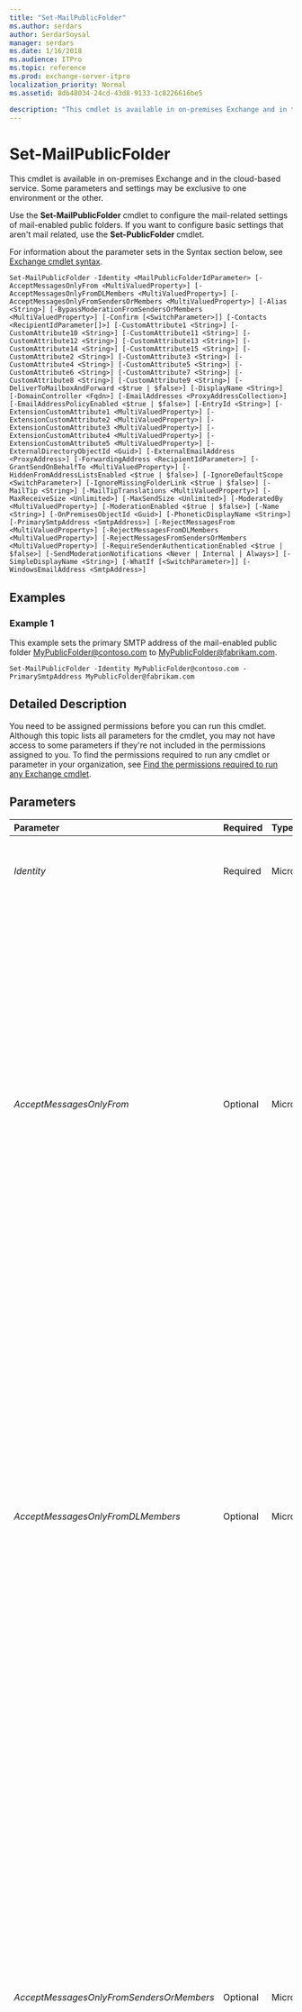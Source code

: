 ```yaml
---
title: "Set-MailPublicFolder"
ms.author: serdars
author: SerdarSoysal
manager: serdars
ms.date: 1/16/2018
ms.audience: ITPro
ms.topic: reference
ms.prod: exchange-server-itpro
localization_priority: Normal
ms.assetid: 8db48034-24cd-43d8-9133-1c8226616be5

description: "This cmdlet is available in on-premises Exchange and in the cloud-based service. Some parameters and settings may be exclusive to one environment or the other."
---
```


# Set-MailPublicFolder

This cmdlet is available in on-premises Exchange and in the cloud-based service. Some parameters and settings may be exclusive to one environment or the other. 
  
Use the **Set-MailPublicFolder** cmdlet to configure the mail-related settings of mail-enabled public folders. If you want to configure basic settings that aren't mail related, use the **Set-PublicFolder** cmdlet.
  
For information about the parameter sets in the Syntax section below, see [Exchange cmdlet syntax](https://technet.microsoft.com/library/bb123552.aspx). 
  
```
Set-MailPublicFolder -Identity <MailPublicFolderIdParameter> [-AcceptMessagesOnlyFrom <MultiValuedProperty>] [-AcceptMessagesOnlyFromDLMembers <MultiValuedProperty>] [-AcceptMessagesOnlyFromSendersOrMembers <MultiValuedProperty>] [-Alias <String>] [-BypassModerationFromSendersOrMembers <MultiValuedProperty>] [-Confirm [<SwitchParameter>]] [-Contacts <RecipientIdParameter[]>] [-CustomAttribute1 <String>] [-CustomAttribute10 <String>] [-CustomAttribute11 <String>] [-CustomAttribute12 <String>] [-CustomAttribute13 <String>] [-CustomAttribute14 <String>] [-CustomAttribute15 <String>] [-CustomAttribute2 <String>] [-CustomAttribute3 <String>] [-CustomAttribute4 <String>] [-CustomAttribute5 <String>] [-CustomAttribute6 <String>] [-CustomAttribute7 <String>] [-CustomAttribute8 <String>] [-CustomAttribute9 <String>] [-DeliverToMailboxAndForward <$true | $false>] [-DisplayName <String>] [-DomainController <Fqdn>] [-EmailAddresses <ProxyAddressCollection>] [-EmailAddressPolicyEnabled <$true | $false>] [-EntryId <String>] [-ExtensionCustomAttribute1 <MultiValuedProperty>] [-ExtensionCustomAttribute2 <MultiValuedProperty>] [-ExtensionCustomAttribute3 <MultiValuedProperty>] [-ExtensionCustomAttribute4 <MultiValuedProperty>] [-ExtensionCustomAttribute5 <MultiValuedProperty>] [-ExternalDirectoryObjectId <Guid>] [-ExternalEmailAddress <ProxyAddress>] [-ForwardingAddress <RecipientIdParameter>] [-GrantSendOnBehalfTo <MultiValuedProperty>] [-HiddenFromAddressListsEnabled <$true | $false>] [-IgnoreDefaultScope <SwitchParameter>] [-IgnoreMissingFolderLink <$true | $false>] [-MailTip <String>] [-MailTipTranslations <MultiValuedProperty>] [-MaxReceiveSize <Unlimited>] [-MaxSendSize <Unlimited>] [-ModeratedBy <MultiValuedProperty>] [-ModerationEnabled <$true | $false>] [-Name <String>] [-OnPremisesObjectId <Guid>] [-PhoneticDisplayName <String>] [-PrimarySmtpAddress <SmtpAddress>] [-RejectMessagesFrom <MultiValuedProperty>] [-RejectMessagesFromDLMembers <MultiValuedProperty>] [-RejectMessagesFromSendersOrMembers <MultiValuedProperty>] [-RequireSenderAuthenticationEnabled <$true | $false>] [-SendModerationNotifications <Never | Internal | Always>] [-SimpleDisplayName <String>] [-WhatIf [<SwitchParameter>]] [-WindowsEmailAddress <SmtpAddress>]

```

## Examples
<a name="Examples"> </a>

### Example 1

This example sets the primary SMTP address of the mail-enabled public folder MyPublicFolder@contoso.com to MyPublicFolder@fabrikam.com.
  
```
Set-MailPublicFolder -Identity MyPublicFolder@contoso.com -PrimarySmtpAddress MyPublicFolder@fabrikam.com
```

## Detailed Description
<a name="DetailedDescription"> </a>

You need to be assigned permissions before you can run this cmdlet. Although this topic lists all parameters for the cmdlet, you may not have access to some parameters if they're not included in the permissions assigned to you. To find the permissions required to run any cmdlet or parameter in your organization, see [Find the permissions required to run any Exchange cmdlet](https://technet.microsoft.com/library/mt432940.aspx).
  
## Parameters
<a name="DetailedDescription"> </a>

|**Parameter**|**Required**|**Type**|**Description**|
|:-----|:-----|:-----|:-----|
| _Identity_ <br/> |Required  <br/> |Microsoft.Exchange.Configuration.Tasks.MailPublicFolderIdParameter  <br/> |The _Identity_ parameter specifies the GUID or public folder name that represents a specific public folder. You can also include the path using the format \ _TopLevelPublicFolder\PublicFolder_.  <br/> You can omit the parameter label so that only the public folder name or GUID is supplied.  <br/> |
| _AcceptMessagesOnlyFrom_ <br/> |Optional  <br/> |Microsoft.Exchange.Data.MultiValuedProperty  <br/> | The _AcceptMessagesOnlyFrom_ parameter specifies who is allowed to send messages to this recipient. Messages from other senders are rejected. <br/>  Valid values for this parameter are individual senders in your organization (mailboxes, mail users, and mail contacts). You can use any value that uniquely identifies the sender. For example: <br/>  Name <br/>  Display name <br/>  Alias <br/>  Distinguished name (DN) <br/>  Canonical DN <br/>  Email address <br/>  GUID <br/>  You can enter multiple senders separated by commas. To overwrite any existing entries, use the following syntax: `<sender1>,<sender2>...`. If the values contain spaces or otherwise require quotation marks, use the following syntax:  `"<sender1>","<sender2>"...`.  <br/>  To add or remove senders without affecting other existing entries, use the following syntax: `@{Add="<sender1>","<sender2>"...; Remove="<sender1>","<sender2>"...}`.  <br/>  The senders you specify for this parameter are automatically copied to the **AcceptMessagesOnlyFromSendersOrMembers** property. Therefore, you can't use the _AcceptMessagesOnlyFrom_ and _AcceptMessagesOnlyFromSendersOrMembers_ parameters in the same command. <br/>  By default, this parameter is blank ( `$null`), which allows this recipient to accept messages from all senders.  <br/> |
| _AcceptMessagesOnlyFromDLMembers_ <br/> |Optional  <br/> |Microsoft.Exchange.Data.MultiValuedProperty  <br/> | The _AcceptMessagesOnlyFromDLMembers_ parameter specifies who is allowed to send messages to this recipient. Messages from other senders are rejected. <br/>  Valid values for this parameter are groups in your organization (distribution groups, mail-enabled security groups, and dynamic distribution groups). Specifying a group means all members of the group are allowed to send messages to this recipient. You can use any value that uniquely identifies the group. For example: <br/>  Name <br/>  Display name <br/>  Alias <br/>  Distinguished name (DN) <br/>  Canonical DN <br/>  Email address <br/>  GUID <br/>  You can enter multiple groups separated by commas. To overwrite any existing entries, use the following syntax: `<group1>,<group2>...`. If the values contain spaces or otherwise require quotation marks, use the following syntax:  `"<group1>","<group2>"...`.  <br/>  To add or remove groups without affecting other existing entries, use the following syntax: `@{Add="<group1>","<group2>"...; Remove="<group1>","<group2>"...}`.  <br/>  The groups you specify for this parameter are automatically copied to the **AcceptMessagesOnlyFromSendersOrMembers** property. Therefore, you can't use the _AcceptMessagesOnlyFromDLMembers_ and _AcceptMessagesOnlyFromSendersOrMembers_ parameters in the same command. <br/>  By default, this parameter is blank ( `$null`), which allows this recipient to accept messages from all groups.  <br/> |
| _AcceptMessagesOnlyFromSendersOrMembers_ <br/> |Optional  <br/> |Microsoft.Exchange.Data.MultiValuedProperty  <br/> | The _AcceptMessagesOnlyFromSendersOrMembers_ parameter specifies who is allowed to send messages to this recipient. Messages from other senders are rejected. <br/>  Valid values for this parameter are individual senders and groups in your organization. Individual senders are mailboxes, mail users, and mail contacts. Groups are distribution groups, mail-enabled security groups, and dynamic distribution groups. Specifying a group means all members of the group are allowed to send messages to this recipient. <br/>  To specify senders for this parameter, you can use any value that uniquely identifies the sender. For example: <br/>  Name <br/>  Display name <br/>  Alias <br/>  Distinguished name (DN) <br/>  Canonical DN <br/>  Email address <br/>  GUID <br/>  You can enter multiple senders separated by commas. To overwrite any existing entries, use the following syntax: `<sender1>,<sender2>...`. If the values contain spaces or otherwise require quotation marks, use the following syntax:  `"<sender1>","<sender2>"...`.  <br/>  To add or remove individual senders or groups without affecting other existing entries, use the _AcceptMessagesOnlyFrom_ and _AcceptMessageOnlyFromDLMembers_ parameters. <br/>  The individual senders and groups you specify for this parameter are automatically copied to the **AcceptMessagesOnlyFrom** and **AcceptMessagesOnlyFromDLMembers** properties, respectively. Therefore, you can't use the _AcceptMessagesOnlyFromSendersOrMembers_ parameter and the _AcceptMessagesOnlyFrom_ or _AcceptMessagesOnlyFromDLMembers_ parameters in the same command. <br/>  By default, this parameter is blank ( `$null`), which allows this recipient to accept messages from all senders.  <br/> |
| _Alias_ <br/> |Optional  <br/> |System.String  <br/> | The _Alias_ parameter specifies the Exchange alias (also known as themail nickname) for the recipient. This value identifies the recipient as a mail-enabled object, and shouldn't be confused with multiple email addresses for the same recipient (also known as proxy addresses). A recipient can have only one _Alias_ value. <br/>  The value of _Alias_ can contain letters, numbers and the characters !, #, $, %, &amp;, ', *, +, -, /, =, ?, ^, _, `, {, |, } and ~. Periods (.) are allowed, but each period must be surrounded by other valid characters (for example, `help.desk`). Unicode characters from U+00A1 to U+00FF are also allowed. The maximum length of the _Alias_ value is 64 characters. <br/>  When you create a recipient without specifying an email address, the _Alias_ value you specify is used to generate the primary email address ( _\<alias\>_@ _\<domain\>_). Supported Unicode characters are mapped to best-fit US-ASCII text characters. For example, U+00F6 (ö) is changed to oe in the primary email address.  <br/>  If you don't use the _Alias_ parameter when you create a recipient, the value of a different required parameter is used for the **Alias** property value: <br/> **Recipients with user accounts (for example, user mailboxes, and mail users)**: The left side of the _MicrosoftOnlineServicesID_ or _UserPrincipalName_ parameter is used. For example, `helpdesk@contoso.com` results in the **Alias** property value `helpdesk`.  <br/> **Recipeints without user accounts (for example, room mailboxes, mail contacts, and distribution groups)**: The value of the _Name_ parameter is used. Spaces are removed and unsupported characters are converted to question marks (?). <br/>  If you modify the _Alias_ value of an existing recipient, the primary email address is automatically updated only in on-premises environments where the recipient is subject to email address policies (the **EmailAddressPolicyEnabled** property is `True` for the recipient). <br/> > [!NOTE]>  The _Alias_ parameter never generates or updates the primary email address of a mail contact or a mail user.          |
| _BypassModerationFromSendersOrMembers_ <br/> |Optional  <br/> |Microsoft.Exchange.Data.MultiValuedProperty  <br/> | The _BypassModerationFromSendersOrMembers_ parameter specifies who is allowed to send messages to this moderated recipient without approval from a moderator. Valid values for this parameter are individual senders and groups in your organization. Specifying a group means all members of the group are allowed to send messages to this recipient without approval from a moderator. <br/>  To specify senders for this parameter, you can use any value that uniquely identifies the sender. For example: <br/>  Name <br/>  Display name <br/>  Alias <br/>  Distinguished name (DN) <br/>  Canonical DN <br/>  Email address <br/>  GUID <br/>  To enter multiple senders and overwrite any existing entries, use the following syntax: `<sender1>,<sender2>...`. If the values contain spaces or otherwise require quotation marks, use the following syntax:  `"<sender1>","<sender2>"...`.  <br/>  To add or remove one or more senders without affecting any existing entries, use the following syntax: `@{Add="<sender1>","<sender2>"...; Remove="<sender3>","<sender4>"...}`.  <br/>  This parameter is meaningful only when moderation is enabled for the recipient. By default, this parameter is blank ( `$null`), which means messages from all senders other than the designated moderators are moderated. When a moderator sends a message to this recipient, the message is isn't moderated. In other words, you don't need to use this parameter to include the moderators.  <br/> |
| _Confirm_ <br/> |Optional  <br/> |System.Management.Automation.SwitchParameter  <br/> | The _Confirm_ switch specifies whether to show or hide the confirmation prompt. How this switch affects the cmdlet depends on if the cmdlet requires confirmation before proceeding. <br/>  Destructive cmdlets (for example, **Remove-\*** cmdlets) have a built-in pause that forces you to acknowledge the command before proceeding. For these cmdlets, you can skip the confirmation prompt by using this exact syntax: `-Confirm:$false`.  <br/>  Most other cmdlets (for example, **New-\*** and **Set-\*** cmdlets) don't have a built-in pause. For these cmdlets, specifying the _Confirm_ switch without a value introduces a pause that forces you acknowledge the command before proceeding. <br/> |
| _Contacts_ <br/> |Optional  <br/> |Microsoft.Exchange.Configuration.Tasks.RecipientIdParameter[]  <br/> |The _Contacts_ parameter specifies the contacts for the public folder.Contacts are persons about whom you can save several types of information, such as addresses, telephone numbers, and web page URLs. <br/> |
| _CustomAttribute1_ <br/> |Optional  <br/> |System.String  <br/> |The _CustomAttribute1_ to _CustomAttribute15_ parameters specify custom attributes. You can use these attributes to store additional information. <br/> |
| _CustomAttribute10_ <br/> |Optional  <br/> |System.String  <br/> |The _CustomAttribute1_ to _CustomAttribute15_ parameters specify custom attributes. You can use these attributes to store additional information. <br/> |
| _CustomAttribute11_ <br/> |Optional  <br/> |System.String  <br/> |The _CustomAttribute1_ to _CustomAttribute15_ parameters specify custom attributes. You can use these attributes to store additional information. <br/> |
| _CustomAttribute12_ <br/> |Optional  <br/> |System.String  <br/> |The _CustomAttribute1_ to _CustomAttribute15_ parameters specify custom attributes. You can use these attributes to store additional information. <br/> |
| _CustomAttribute13_ <br/> |Optional  <br/> |System.String  <br/> |The _CustomAttribute1_ to _CustomAttribute15_ parameters specify custom attributes. You can use these attributes to store additional information. <br/> |
| _CustomAttribute14_ <br/> |Optional  <br/> |System.String  <br/> |The _CustomAttribute1_ to _CustomAttribute15_ parameters specify custom attributes. You can use these attributes to store additional information. <br/> |
| _CustomAttribute15_ <br/> |Optional  <br/> |System.String  <br/> |The _CustomAttribute1_ to _CustomAttribute15_ parameters specify custom attributes. You can use these attributes to store additional information. <br/> |
| _CustomAttribute2_ <br/> |Optional  <br/> |System.String  <br/> |The _CustomAttribute1_ to _CustomAttribute15_ parameters specify custom attributes. You can use these attributes to store additional information. <br/> |
| _CustomAttribute3_ <br/> |Optional  <br/> |System.String  <br/> |The _CustomAttribute1_ to _CustomAttribute15_ parameters specify custom attributes. You can use these attributes to store additional information. <br/> |
| _CustomAttribute4_ <br/> |Optional  <br/> |System.String  <br/> |The _CustomAttribute1_ to _CustomAttribute15_ parameters specify custom attributes. You can use these attributes to store additional information. <br/> |
| _CustomAttribute5_ <br/> |Optional  <br/> |System.String  <br/> |The _CustomAttribute1_ to _CustomAttribute15_ parameters specify custom attributes. You can use these attributes to store additional information. <br/> |
| _CustomAttribute6_ <br/> |Optional  <br/> |System.String  <br/> |The _CustomAttribute1_ to _CustomAttribute15_ parameters specify custom attributes. You can use these attributes to store additional information. <br/> |
| _CustomAttribute7_ <br/> |Optional  <br/> |System.String  <br/> |The _CustomAttribute1_ to _CustomAttribute15_ parameters specify custom attributes. You can use these attributes to store additional information. <br/> |
| _CustomAttribute8_ <br/> |Optional  <br/> |System.String  <br/> |The _CustomAttribute1_ to _CustomAttribute15_ parameters specify custom attributes. You can use these attributes to store additional information. <br/> |
| _CustomAttribute9_ <br/> |Optional  <br/> |System.String  <br/> |The _CustomAttribute1_ to _CustomAttribute15_ parameters specify custom attributes. You can use these attributes to store additional information. <br/> |
| _DeliverToMailboxAndForward_ <br/> |Optional  <br/> |System.Boolean  <br/> | The _DeliverToMailboxAndForward_ parameter specifies the message delivery behavior when a forwarding address is specified by the _ForwardingAddress_ or _ForwardingSmtpAddress_ parameters. Valid values are: <br/>  `$true`: Messages are delivered to this public folder and forwarded to the specified recipient or email address.  <br/>  `$false`: If a forwarding recipient or email address is configured, messages are delivered only to the specified recipient or email address, and messages aren't delivered to this public folder. If no forwarding recipient or email address is configured, messages are delivered only to this public folder.  <br/>  The default value is `$false`. The value of this parameter is meaningful only if you configure a forwarding recipient or email address.  <br/> |
| _DisplayName_ <br/> |Optional  <br/> |System.String  <br/> |The _DisplayName_ parameter specifies the display name of the **Public Folder Proxy** object.. The display name is visible in the Exchange admin center, address lists, and Outlook. The maximum length is 256 characters. If the value contains spaces, enclose the value in quotation marks ("). <br/> |
| _DomainController_ <br/> |Optional  <br/> |Microsoft.Exchange.Data.Fqdn  <br/> |This parameter is available only in on-premises Exchange.  <br/> The _DomainController_ parameter specifies the domain controller that's used by this cmdlet to read data from or write data to Active Directory. You identify the domain controller by its fully qualified domain name (FQDN). For example, `dc01.contoso.com`.  <br/> |
| _EmailAddresses_ <br/> |Optional  <br/> |Microsoft.Exchange.Data.ProxyAddressCollection  <br/> | The _EmailAddresses_ parameter specifies all the email addresses (proxy addresses) for the recipient, including the primary SMTP address. In on-premises Exchange organizations, the primary SMTP address and other proxy addresses are typically set by email address policies. However, you can use this parameter to configure other proxy addresses for the recipient. For more information, see[Email address policies in Exchange 2016](https://technet.microsoft.com/library/bb232171.aspx).  <br/>  Valid syntax for this parameter is `<Type>:<emailaddress1>,<Type>:<emailaddress2>...`. The optional _\<Type\>_ value specifies the type of email address. Some examples of valid values include: <br/>  `SMTP`: The primary SMTP address. You can use this value only once in a command.  <br/>  `smtp`: Other SMTP email addresses.  <br/>  `X400`: X.400 addresses in on-premises Exchange.  <br/>  `X500`: X.500 addresses in on-premises Exchange.  <br/>  If you don't include a _\<Type\>_ value for an email address, the value `smtp` is assumed. Note that Exchange doesn't validate the syntax of custom address types (including X.400 addresses). Therefore, you need to verify that any custom addresses are formatted correctly. <br/>  To specify the primary SMTP email address, you can use any of the following methods: <br/>  Use the _\<Type\>_ value `SMTP` on the address. <br/>  The first email address when you don't use any _\<Type\>_ values, or when you use multiple _\<Type\>_ values of `smtp`.  <br/>  If it's available, use the _PrimarySmtpAddress_ parameter instead. You can't use the _EmailAddresses_ parameter and the _PrimarySmtpAddress_ parameter in the same command. <br/>  To replace all existing proxy email addresses with the values you specify, use the following syntax: `"<Type>:<emailaddress1>","<Type>:<emailaddress2>"...`.  <br/>  To add or remove specify proxy addresses without affecting other existing values, use the following syntax: `@{Add="<Type>:<emailaddress1>","<Type>:<emailaddress2>"...; Remove="<Type>:<emailaddress2>","<Type>:<emailaddress2>"...}`.  <br/> |
| _EmailAddressPolicyEnabled_ <br/> |Optional  <br/> |System.Boolean  <br/> | The _EmailAddressPolicyEnabled_ parameter specifies whether to apply email address policies to this recipient. Valid values are: <br/>  `$true`: Email address policies are applied to this recipient. This is the default value.  <br/>  `$false`: Email address policies aren't applied to this recipient.  <br/> |
| _EntryId_ <br/> |Optional  <br/> |System.String  <br/> |The _EntryId_ parameter specifies the **EntryID** value for the public folder. You use this parameter to correct an existing **EntryID** that points to a folder that can't be found. <br/> |
| _ExtensionCustomAttribute1_ <br/> |Optional  <br/> |Microsoft.Exchange.Data.MultiValuedProperty  <br/> |The _ExtensionCustomAttribute1-5_ parameters specify custom attributes that store additional information. You can specify multiple values for these parameters as a comma delimited list. Each _ExtensionCustomAttribute_ parameter can hold up to 1,300 values. <br/> For more information about custom attributes, see [Custom attributes](https://technet.microsoft.com/library/ee423541.aspx).  <br/> For more information about using multivalued properties, see [Modifying multivalued properties](https://technet.microsoft.com/library/bb684908.aspx).  <br/> |
| _ExtensionCustomAttribute2_ <br/> |Optional  <br/> |Microsoft.Exchange.Data.MultiValuedProperty  <br/> |The _ExtensionCustomAttribute1-5_ parameters specify custom attributes that store additional information. You can specify multiple values for these parameters as a comma delimited list. Each _ExtensionCustomAttribute_ parameter can hold up to 1,300 values. <br/> For more information about custom attributes, see [Custom attributes](https://technet.microsoft.com/library/ee423541.aspx).  <br/> For more information about using multivalued properties, see [Modifying multivalued properties](https://technet.microsoft.com/library/bb684908.aspx).  <br/> |
| _ExtensionCustomAttribute3_ <br/> |Optional  <br/> |Microsoft.Exchange.Data.MultiValuedProperty  <br/> |The _ExtensionCustomAttribute1-5_ parameters specify custom attributes that store additional information. You can specify multiple values for these parameters as a comma delimited list. Each _ExtensionCustomAttribute_ parameter can hold up to 1,300 values. <br/> For more information about custom attributes, see [Custom attributes](https://technet.microsoft.com/library/ee423541.aspx).  <br/> For more information about using multivalued properties, see [Modifying multivalued properties](https://technet.microsoft.com/library/bb684908.aspx).  <br/> |
| _ExtensionCustomAttribute4_ <br/> |Optional  <br/> |Microsoft.Exchange.Data.MultiValuedProperty  <br/> |The _ExtensionCustomAttribute1-5_ parameters specify custom attributes that store additional information. You can specify multiple values for these parameters as a comma delimited list. Each _ExtensionCustomAttribute_ parameter can hold up to 1,300 values. <br/> For more information about custom attributes, see [Custom attributes](https://technet.microsoft.com/library/ee423541.aspx).  <br/> For more information about using multivalued properties, see [Modifying multivalued properties](https://technet.microsoft.com/library/bb684908.aspx).  <br/> |
| _ExtensionCustomAttribute5_ <br/> |Optional  <br/> |Microsoft.Exchange.Data.MultiValuedProperty  <br/> |The _ExtensionCustomAttribute1-5_ parameters specify custom attributes that store additional information. You can specify multiple values for these parameters as a comma delimited list. Each _ExtensionCustomAttribute_ parameter can hold up to 1,300 values. <br/> For more information about custom attributes, see [Custom attributes](https://technet.microsoft.com/library/ee423541.aspx).  <br/> For more information about using multivalued properties, see [Modifying multivalued properties](https://technet.microsoft.com/library/bb684908.aspx).  <br/> |
| _ExternalDirectoryObjectId_ <br/> |Optional  <br/> |System.Guid  <br/> |This parameter is reserved for internal Microsoft use.  <br/> |
| _ExternalEmailAddress_ <br/> |Optional  <br/> |Microsoft.Exchange.Data.ProxyAddress  <br/> |The _ExternalEmailAddress_ parameter specifies an email address outside the organization. <br/> |
| _ForwardingAddress_ <br/> |Optional  <br/> |Microsoft.Exchange.Configuration.Tasks.RecipientIdParameter  <br/> | The _ForwardingAddress_ parameter specifies a forwarding address for messages that are sent to this public folder. A valid value for this parameter is a recipient in your organization. You can use any value that uniquely identifies the recipient. <br/>  For example: <br/>  Name <br/>  Display name <br/>  Alias <br/>  Distinguished name (DN) <br/>  Canonical DN <br/>  Email address <br/>  GUID <br/>  How messages are delivered and forwarded is controlled by the _DeliverToMailboxAndForward_ parameter. <br/> _DeliverToMailboxAndForward_ is `$true`: Messages are delivered to this public folder and forwarded to the specified recipient.  <br/> _DeliverToMailboxAndForward_ is `$false`: Messages are only forwarded to the specified recipient. Messages aren't delivered to this public folder.  <br/>  The default value is blank ( `$null`), which means no forwarding recipient is configured.  <br/> |
| _GrantSendOnBehalfTo_ <br/> |Optional  <br/> |Microsoft.Exchange.Data.MultiValuedProperty  <br/> | The _GrantSendOnBehalfTo_ parameter specifies who can send on behalf of this public folder. Although messages sent on behalf of the mail user clearly show the sender in the From field `(<Sender> on behalf of <Public folder>)`, replies to these messages are delivered to the public folder, not the sender.  <br/>  The sender you specify for this parameter must a mailbox, mail user or mail-enabled security group (a mail-enabled security principal that can have permissions assigned). You can use any value that uniquely identifies the sender. <br/>  For example: <br/>  Name <br/>  Display name <br/>  Alias <br/>  Distinguished name (DN) <br/>  Canonical DN <br/> _\<domain name\>_\ _\<account name\>_ <br/>  Email address <br/>  GUID <br/> **LegacyExchangeDN** <br/> **SamAccountName** <br/>  User ID or user principal name (UPN) <br/>  To enter multiple values and overwrite any existing entries, use the following syntax: `<value1>,<value2>...`. If the values contain spaces or otherwise require quotation marks, you need to use the following syntax:  `"<value1>","<value2>"...`.  <br/>  To add or remove one or more values without affecting any existing entries, use the following syntax: `@{Add="<value1>","<value2>"...; Remove="<value1>","<value2>"...}`.  <br/>  By default, this parameter is blank, which means no one else has permission to send on behalf of this public folder. <br/> |
| _HiddenFromAddressListsEnabled_ <br/> |Optional  <br/> |System.Boolean  <br/> | The _HiddenFromAddressListsEnabled_ parameter specifies whether this recipient is visible in address lists. Valid values are: <br/>  `$true`: The recipient isn't visible in address lists.  <br/>  `$false`: The recipient is visible in address lists. This is the default value.  <br/> |
| _IgnoreDefaultScope_ <br/> |Optional  <br/> |System.Management.Automation.SwitchParameter  <br/> | The _IgnoreDefaultScope_ switch tells the command to ignore the default recipient scope setting for the Exchange Management Shell session, and to use the entire forest as the scope. This allows the command to access Active Directory objects that aren't currently available in the default scope. <br/>  Using the _IgnoreDefaultScope_ switch introduces the following restrictions: <br/>  You can't use the _DomainController_ parameter. The command uses an appropriate global catalog server automatically. <br/>  You can only use the DN for the _Identity_ parameter. Other forms of identification, such as alias or GUID, aren't accepted. <br/> |
| _IgnoreMissingFolderLink_ <br/> |Optional  <br/> |System.Boolean  <br/> | The _IgnoreMissingFolderLink_parameter specifies whether to exclude the mail-enabled public folder from a specific validation check that's used during a public folder migration. Valid values are:  <br/>  `$true`: Skip the validation check. If the Active Directory object for the mail-enabled public folder doesn't have **EntryId** or **ContentMailbox** property values, the public folder is ignored, and the public folder migration can continue. <br/>  `$false`: Don't skip the validation check. If the Active Directory object for the mail-enabled public folder doesn't have **EntryId** or **ContentMailbox** property values, the entire public folder migration will fail. This is the default value. <br/> |
| _MailTip_ <br/> |Optional  <br/> |System.String  <br/> | The _MailTip_ parameter specifies the custom MailTip text for this recipient. The MailTip is shown to senders when they start drafting an email message to this recipient. If the value contains spaces, enclose the value in quotation marks ("). <br/>  When you add a MailTip to a recipient, two things happen: <br/>  HTML tags are automatically added to the text. For example, if you enter the text: `"This mailbox is not monitored"`, the MailTip automatically becomes:  `<html><body>This mailbox is not monitored</body></html>`. Additional HTML tags aren't supported, and the length of the MailTip can't exceed 175 displayed characters.  <br/>  The text is automatically added to the **MailTipTranslations** property of the recipient as the default value: `default:<MailTip text>`. If you modify the MailTip text, the default value is automatically updated in the **MailTipTranslations** property, and vice-versa. <br/> |
| _MailTipTranslations_ <br/> |Optional  <br/> |Microsoft.Exchange.Data.MultiValuedProperty  <br/> |The _MailTipTranslations_ parameter specifies additional languages for the custom MailTip text that's defined by the _MailTip_ parameter. HTML tags are automatically added to the MailTip translation, additional HTML tags aren't supported, and the length of the MailTip translation can't exceed 175 displayed characters. <br/> To add or remove MailTip translations without affecting the default MailTip or other MailTip translations, use the following syntax:  <br/>  `@{Add="<culture 1>:<localized text 1>","<culture 2>:<localized text 2>"...; Remove="<culture 3>:<localized text 3>","<culture 4>:<localized text 4>"...}` <br/>  `<culture>` is a valid ISO 639 two-letter culture code that's associated with the language. <br/> For example, suppose this recipient currently has the MailTip text: "This mailbox is not monitored." To add the Spanish translation, use the following value for this parameter:  `@{Add="ES:Esta caja no se supervisa."}`.  <br/> |
| _MaxReceiveSize_ <br/> |Optional  <br/> |Microsoft.Exchange.Data.Unlimited  <br/> | The _MaxReceiveSize_ parameter specifies the maximum size of a message that can be sent to the public folder. Messages larger than the maximum size are rejected. <br/>  When you enter a value, qualify the value with one of the following units: <br/>  `B` (bytes) <br/>  `KB` (kilobytes) <br/>  `MB` (megabytes) <br/>  `GB` (gigabytes) <br/>  `TB` (terabytes) <br/>  Unqualified values are typically treated as bytes, but small values may be rounded up to the nearest kilobyte. <br/>  A valid value is a number up to 1.999999 gigabytes (2147483647 bytes) or the value `unlimited`. The default value is  `unlimited`.  <br/>  The value `unlimited` indicates the maximum receive size for the public folder is controlled elsewhere (for example, organization, server, or connector limits). <br/> > [!NOTE]>  For any message size limit, you need to set a value that's larger than the actual size you want enforced. This accounts for the Base64 encoding of attachments and other binary data. Base64 encoding increases the size of the message by approximately 33%, so the value you specify should be approximately 33% larger than the actual message size you want enforced. For example, if you specify a maximum message size value of 64 MB, you can expect a realistic maximum message size of approximately 48 MB.          |
| _MaxSendSize_ <br/> |Optional  <br/> |Microsoft.Exchange.Data.Unlimited  <br/> | The _MaxSendSize_ parameter specifies the maximum size of a message that can be sent by the public folder. <br/>  When you enter a value, qualify the value with one of the following units: <br/>  `B` (bytes) <br/>  `KB` (kilobytes) <br/>  `MB` (megabytes) <br/>  `GB` (gigabytes) <br/>  `TB` (terabytes) <br/>  Unqualified values are typically treated as bytes, but small values may be rounded up to the nearest kilobyte. <br/>  A valid value is a number up to 1.999999 gigabytes (2147483647 bytes) or the value `unlimited`. The default value is  `unlimited`.  <br/>  The value `unlimited` indicates the maximum send size for the public folder is controlled elsewhere (for example, organization, server, or connector limits). <br/> > [!NOTE]>  For any message size limit, you need to set a value that's larger than the actual size you want enforced. This accounts for the Base64 encoding of attachments and other binary data. Base64 encoding increases the size of the message by approximately 33%, so the value you specify should be approximately 33% larger than the actual message size you want enforced. For example, if you specify a maximum message size value of 64 MB, you can expect a realistic maximum message size of approximately 48 MB.          |
| _ModeratedBy_ <br/> |Optional  <br/> |Microsoft.Exchange.Data.MultiValuedProperty  <br/> | The _ModeratedBy_ parameter specifies one or more moderators for this recipient. A moderator approves messages sent to the recipient before the messages are delivered. A moderator must be a mailbox, mail user, or mail contact in your organization. You can use any value that uniquely identifies the moderator. <br/>  For example: <br/>  Name <br/>  Display name <br/>  Alias <br/>  Distinguished name (DN) <br/>  Canonical DN <br/>  Email address <br/>  GUID <br/>  To enter multiple values and overwrite any existing entries, use the following syntax: `<value1>,<value2>...`. If the values contain spaces or otherwise require quotation marks, you need to use the following syntax:  `"<value1>","<value2>"...`.  <br/>  To add or remove one or more values without affecting any existing entries, use the following syntax: `@{Add="<value1>","<value2>"...; Remove="<value1>","<value2>"...}`.  <br/>  You need to use this parameter to specify at least one moderator when you set the _ModerationEnabled_ parameter to the value `$true`.  <br/> |
| _ModerationEnabled_ <br/> |Optional  <br/> |System.Boolean  <br/> | The _ModerationEnabled_ parameter specifies whether moderation is enabled for this recipient. Valid value are: <br/>  `$true`: Moderation is enabled for this recipient. Messages sent to this recipient must be approved by a moderator before the messages are delivered.  <br/>  `$false`: Moderation is disabled for this recipient. Messages sent to this recipient are delivered without the approval of a moderator. This is the default value.  <br/>  You use the _ModeratedBy_ parameter to specify the moderators. <br/> |
| _Name_ <br/> |Optional  <br/> |System.String  <br/> |The _Name_ parameter specifies the unique name of the public folder. The maximum length is 64 characters. If the value contains spaces, enclose the value in quotation marks ("). <br/> |
| _OnPremisesObjectId_ <br/> |Optional  <br/> |System.Guid  <br/> |The _OnPremisesObjectId_parameter specifies the **ObjectID** (GUID) value of the mail-enabled public folder from the on-premises environment. <br/> |
| _PhoneticDisplayName_ <br/> |Optional  <br/> |System.String  <br/> |The _PhoneticDisplayName_ parameter specifies an alternate spelling of the user's name that's used for text to speech in Unified Messaging (UM) environments. Typically, you use this parameter when the pronunciation and spelling of the user's name don't match. The maximum length is 256 characters. If the value contains spaces, enclose the value in quotation marks ("). <br/> |
| _PrimarySmtpAddress_ <br/> |Optional  <br/> |Microsoft.Exchange.Data.SmtpAddress  <br/> |The _PrimarySmtpAddress_ parameter specifies the primary return email address that's used for the recipient. If it's available on this cmdlet, you can't use the _EmailAddresses_ and _PrimarySmtpAddress_ parameters in the same command. <br/> |
| _RejectMessagesFrom_ <br/> |Optional  <br/> |Microsoft.Exchange.Data.MultiValuedProperty  <br/> | The _RejectMessagesFrom_ parameter specifies who isn't allowed to send messages to this recipient. Messages from these senders are rejected. <br/>  Valid values for this parameter are individual senders in your organization (mailboxes, mail users, and mail contacts). You can use any value that uniquely identifies the sender. For example: <br/>  Name <br/>  Display name <br/>  Alias <br/>  Distinguished name (DN) <br/>  Canonical DN <br/>  Email address <br/>  GUID <br/>  You can enter multiple senders separated by commas. To overwrite any existing entries, use the following syntax: `<sender1>,<sender2>...`. If the values contain spaces or otherwise require quotation marks, use the following syntax:  `"<sender1>","<sender2>"...`.  <br/>  To add or remove senders without affecting other existing entries, use the following syntax: `@{Add="<sender1>","<sender2>"...; Remove="<sender1>","<sender2>"...}`.  <br/>  The senders you specify for this parameter are automatically copied to the **RejectMessagesFromSendersOrMembers** property. Therefore, you can't use the _RejectMessagesFrom_ and _RejectMessagesFromSendersOrMembers_ parameters in the same command. <br/>  By default, this parameter is blank ( `$null`), which allows this recipient to accept messages from all senders.  <br/> |
| _RejectMessagesFromDLMembers_ <br/> |Optional  <br/> |Microsoft.Exchange.Data.MultiValuedProperty  <br/> | The _RejectMessagesFromDLMembers_ parameter specifies who isn't allowed to send messages to this recipient. Messages from these senders are rejected. <br/>  Valid values for this parameter are groups in your organization (distribution groups, mail-enabled security groups, and dynamic distribution groups). Specifying a group means all members of the group aren't allowed to send messages to this recipient. You can use any value that uniquely identifies the group. For example: <br/>  Name <br/>  Display name <br/>  Alias <br/>  Distinguished name (DN) <br/>  Canonical DN <br/>  Email address <br/>  GUID <br/>  You can enter multiple groups separated by commas. To overwrite any existing entries, use the following syntax: `<group1>,<group2>...`. If the values contain spaces or otherwise require quotation marks, use the following syntax:  `"<group1>","<group2>"...`.  <br/>  To add or remove groups without affecting other existing entries, use the following syntax: `@{Add="<group1>","<group2>"...; Remove="<group1>","<group2>"...}`.  <br/>  The groups you specify for this parameter are automatically copied to the **RejectMessagesFromSendersOrMembers** property. Therefore, you can't use the _RejectMessagesFromDLMembers_ and _RejectMessagesFromSendersOrMembers_ parameters in the same command. <br/>  By default, this parameter is blank ( `$null`), which allows this recipient to accept messages from all groups.  <br/> |
| _RejectMessagesFromSendersOrMembers_ <br/> |Optional  <br/> |Microsoft.Exchange.Data.MultiValuedProperty  <br/> | The _RejectMessagesFromSendersOrMembers_ parameter specifies who isn't allowed to send messages to this recipient. Messages from these senders are rejected. <br/>  Valid values for this parameter are individual senders and groups in your organization. Individual senders are mailboxes, mail users, and mail contacts. Groups are distribution groups, mail-enabled security groups, and dynamic distribution groups. Specifying a group means all members of the group aren't allowed to send messages to this recipient. <br/>  To specify senders for this parameter, you can use any value that uniquely identifies the sender. For example: <br/>  Name <br/>  Display name <br/>  Alias <br/>  Distinguished name (DN) <br/>  Canonical DN <br/>  Email address <br/>  GUID <br/>  You can enter multiple senders separated by commas. To overwrite any existing entries, use the following syntax: `<sender1>,<sender2>...`. If the values contain spaces or otherwise require quotation marks, use the following syntax:  `"<sender1>","<sender2>"...`.  <br/>  To add or remove individual senders or groups without affecting other existing entries, use the _RejectMessagesFrom_ and _RejectMessagesFromDLMembers_ parameters. <br/>  The individual senders and groups you specify for this parameter are automatically copied to the **RejectMessagesFrom** and **RejectMessagesFromDLMembers** properties, respectively. Therefore, you can't use the _RejectMessagesFromSendersOrMembers_ parameter and the _RejectMessagesFrom_ or _RejectMessagesFromDLMembers_ parameters in the same command. <br/>  By default, this parameter is blank ( `$null`), which allows this recipient to accept messages from all senders.  <br/> |
| _RequireSenderAuthenticationEnabled_ <br/> |Optional  <br/> |System.Boolean  <br/> | The _RequireSenderAuthenticationEnabled_ parameter specifies whether to accept messages only from authenticated (internal) senders. Valid values are: <br/>  `$true`: Messages are accepted only from authenticated (internal) senders. Messages from unauthenticated (external) senders are rejected.  <br/>  `$false`: Messages are accepted from authenticated (internal) and unauthenticated (external) senders.  <br/> |
| _SendModerationNotifications_ <br/> |Optional  <br/> |Microsoft.Exchange.Data.Directory.Recipient.TransportModerationNotificationFlags  <br/> | The _SendModerationNotifications_ parameter specifies when moderation notification messages are sent. Valid values are: <br/>  `Always`: Notify all senders when their messages aren't approved. This is the default value.  <br/>  `Internal`: Notify senders in the organization when their messages aren't approved.  <br/>  `Never`: Don't notify anyone when a message isn't approved.  <br/>  This parameter is only meaningful when moderation is enabled (the _ModerationEnabled_ parameter has the value `$true`).  <br/> |
| _SimpleDisplayName_ <br/> |Optional  <br/> |System.String  <br/> | The _SimpleDisplayName_ parameter is used to display an alternative description of the object when only a limited set of characters is permitted. Valid characters are: <br/>  a - z <br/>  A - Z <br/>  0 - 9 <br/>  " `<space>`", " `"`", " `'`", " `(`", " `)`", " `+`", " `,`", " `-`", " `.`", " `/`", " `:`", and " `?`".  <br/> |
| _WhatIf_ <br/> |Optional  <br/> |System.Management.Automation.SwitchParameter  <br/> |The _WhatIf_ switch simulates the actions of the command. You can use this switch to view the changes that would occur without actually applying those changes. You don't need to specify a value with this switch. <br/> |
| _WindowsEmailAddress_ <br/> |Optional  <br/> |Microsoft.Exchange.Data.SmtpAddress  <br/> |The _WindowsEmailAddress_ parameter specifies an email address in the format _EmailAddress_@contoso.com.  <br/> |
   
## Input Types
<a name="InputTypes"> </a>

To see the input types that this cmdlet accepts, see [Cmdlet Input and Output Types](http://go.microsoft.com/fwlink/p/?linkId=616387). If the Input Type field for a cmdlet is blank, the cmdlet doesn't accept input data. 
  
## Return Types
<a name="ReturnTypes"> </a>

To see the return types, which are also known as output types, that this cmdlet accepts, see [Cmdlet Input and Output Types](http://go.microsoft.com/fwlink/p/?linkId=616387). If the Output Type field is blank, the cmdlet doesn't return data. 
  

